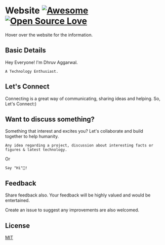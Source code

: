 ﻿# Website [![Awesome](https://awesome.re/badge.svg)](https://awesome.re) [![Open Source Love](https://badges.frapsoft.com/os/v2/open-source.svg?v=103)](https://github.com/devfolioco/react-otp-input)

Hover over the website for the information.

## Basic Details 

Hey Everyone! I'm Dhruv Aggarwal.

```
A Technology Enthusiast.
````

## Let's Connect

Connecting is a great way of communicating, sharing ideas and helping. So, Let's Connect:)

## Want to discuss something?

Something that interest and excites you? Let's collaborate and build together to help humanity.

````
Any idea regarding a project, discussion about interesting facts or figures & latest technology.
````
Or
````
Say "Hi"👋!
````

## Feedback

Share feedback also. Your feedback will be highly valued and would be entertained.

Create an issue to suggest any improvements are also welcomed.

## License
[MIT](https://github.com/dA505819/dA505819.github.io/blob/master/LICENSE)
